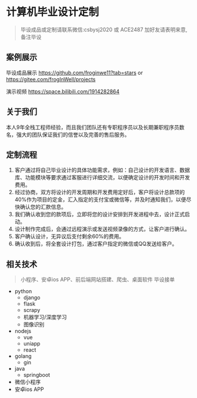 
# 计算机毕业设计定制

> 毕设成品或定制请联系微信:csbysj2020 或 ACE2487 
> 加好友请表明来意, 备注毕设

## 案例展示

毕设成品展示 <https://github.com/froginwe11?tab=stars> or <https://gitee.com/frogInWell/projects>

演示视频 <https://space.bilibili.com/1914282864>

## 关于我们

本人9年全栈工程师经验，而且我们团队还有专职程序员以及长期兼职程序员数名，强大的团队保证我们的信誉以及完善的售后服务。

## 定制流程
1. 客户通过将自己毕业设计的具体功能需求，例如：自己设计的开发语言、数据库、功能模块等要求通过客服进行详细交流，以便确定设计的开发时间和开发费用。
2. 经过协商，双方将设计的开发周期和开发费用定好后，客户将设计总款项的40%作为项目的定金，汇入指定的支付宝或微信等，并及时通知我们，以便尽快确认您的汇款信息。
3. 我们确认收到您的款项后，立即将您的设计安排到开发进程中去，设计正式启动。
4. 设计制作完成后，会通过远程演示或发送视频录像的方式，让客户进行确认。
5. 客户确认设计，无异议后支付剩余60%的费用。
6. 确认收到后，将全套设计打包，通过客户指定的微信或QQ发送给客户。

## 相关技术

> 小程序、安卓ios APP、前后端网站搭建、爬虫、桌面软件 毕设接单

- python
  - django
  - flask
  - scrapy
  - 机器学习/深度学习
  - 图像识别
- nodejs
  - vue
  - uniapp
  - react
- golang
  - gin
- java
  - springboot
- 微信小程序
- 安卓ios APP

<!--
**froginwe11/froginwe11** is a ✨ _special_ ✨ repository because its `README.md` (this file) appears on your GitHub profile.

Here are some ideas to get you started:

- 🔭 I’m currently working on ...
- 🌱 I’m currently learning ...
- 👯 I’m looking to collaborate on ...
- 🤔 I’m looking for help with ...
- 💬 Ask me about ...
- 📫 How to reach me: ...
- 😄 Pronouns: ...
- ⚡ Fun fact: ...
-->

